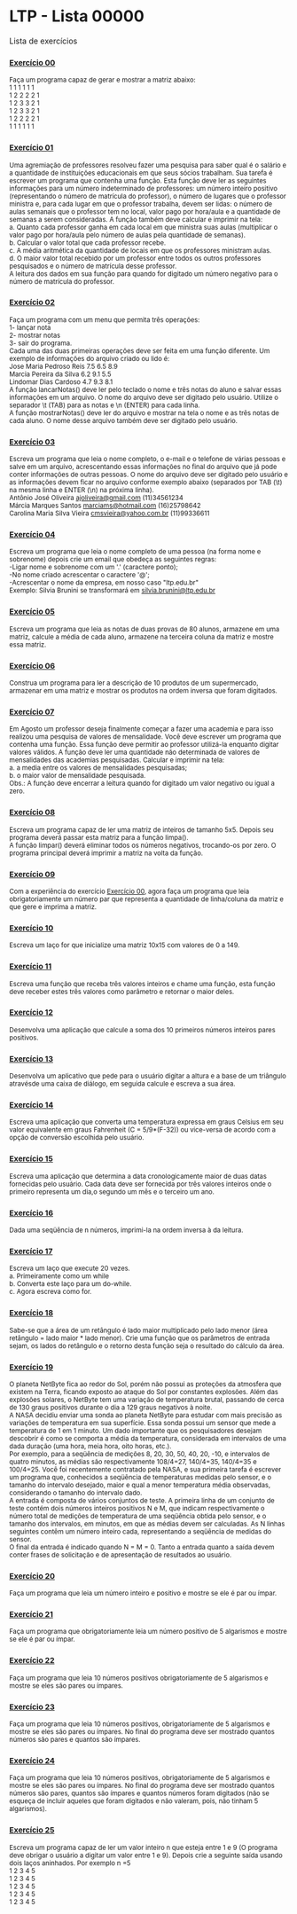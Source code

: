 # LTP - Lista 00000
Lista de exercícios

### <sub>[Exercício 00](https://github.com/albertocerqueira/logica-tecnica-programacao/blob/master/src/br/com/logica/tecnicas/programacao/exercicios00000/Exercicicio00.java "Exercício 00")<sub>
<sub>Faça um programa capaz de gerar e mostrar a matriz abaixo:  
	 1 1 1 1 1 1   
	 1 2 2 2 2 1   
	 1 2 3 3 2 1   
	 1 2 3 3 2 1   
	 1 2 2 2 2 1   
	 1 1 1 1 1 1</sub>

### <sub>[Exercício 01](https://github.com/albertocerqueira/logica-tecnica-programacao/blob/master/src/br/com/logica/tecnicas/programacao/exercicios00000/Exercicicio01.java "Exercício 01")<sub>  
<sub>Uma agremiação de professores resolveu fazer uma pesquisa para saber qual é o salário e a quantidade de instituições educacionais em que seus sócios trabalham. Sua tarefa é escrever um programa que contenha uma função. Esta função deve ler as seguintes informações para um número indeterminado de professores: um número inteiro positivo (representando o número de matrícula do professor), o número de lugares que o professor ministra e, para cada lugar em que o professor trabalha, devem ser lidas: o número de aulas semanais que o professor tem no local, valor pago por hora/aula e a quantidade de semanas a serem consideradas. A função também deve calcular e imprimir na tela:  
a.	Quanto cada professor ganha em cada local em que ministra suas aulas (multiplicar o valor pago por hora/aula pelo número de aulas pela quantidade de semanas).  
b.	Calcular o valor total que cada professor recebe.  
c.	A média aritmética da quantidade de locais em que os professores ministram aulas.  
d.	O maior valor total recebido por um professor entre todos os outros professores pesquisados e o número de matrícula desse professor.  
A leitura dos dados em sua função para quando for digitado um número negativo para o número de matrícula do professor.</sub>  
	 
### <sub>[Exercício 02](https://github.com/albertocerqueira/logica-tecnica-programacao/blob/master/src/br/com/logica/tecnicas/programacao/exercicios00000/Exercicicio02.java "Exercício 02")<sub>  
<sub>Faça um programa com um menu que permita três operações:   
1- lançar nota  
2- mostrar notas  
3- sair do programa.  
Cada uma das duas primeiras operações deve ser feita em uma função diferente. Um exemplo de informações do arquivo criado ou lido é:  
	Jose Maria Pedroso Reis	7.5	6.5	8.9  
	Marcia Pereira da Silva	6.2	9.1	5.5  
	Lindomar Dias Cardoso	4.7	9.3	8.1  
A função lancarNotas() deve ler pelo teclado o nome e três notas do aluno e salvar essas informações em um arquivo. O nome do arquivo deve ser digitado pelo usuário. Utilize o separador \t (TAB) para as notas e \n (ENTER) para cada linha.  
A função mostrarNotas() deve ler do arquivo e mostrar na tela o nome e as três notas de cada aluno. O nome desse arquivo também deve ser digitado pelo usuário.</sub>  
	 
### <sub>[Exercício 03](https://github.com/albertocerqueira/logica-tecnica-programacao/blob/master/src/br/com/logica/tecnicas/programacao/exercicios00000/Exercicicio03.java "Exercício 03")<sub>
<sub>Escreva um programa que leia o nome completo, o e-mail e o telefone de várias pessoas e salve em um arquivo, acrescentando essas informações no final do arquivo que já pode conter informações de outras pessoas. O nome do arquivo deve ser digitado pelo usuário e as informações devem ficar no arquivo conforme exemplo abaixo (separados por TAB (\t) na mesma linha e ENTER (\n) na próxima linha).  
Antônio José Oliveira	ajoliveira@gmail.com		(11)34561234  
Márcia Marques Santos	marciams@hotmail.com		(16)25798642  
Carolina Maria Silva Vieira	cmsvieira@yahoo.com.br	(11)99336611</sub>  
	 
### <sub>[Exercício 04](https://github.com/albertocerqueira/logica-tecnica-programacao/blob/master/src/br/com/logica/tecnicas/programacao/exercicios00000/Exercicicio04.java "Exercício 04")<sub>
<sub>Escreva um programa que leia o nome completo de uma pessoa (na forma nome e sobrenome) depois crie um email que obedeça as seguintes regras:  
-Ligar nome e sobrenome com um '.' (caractere ponto);  
-No nome criado acrescentar o caractere '@';  
-Acrescentar o nome da empresa, em nosso caso "ltp.edu.br"  
Exemplo: Silvia Brunini se transformará em silvia.brunini@ltp.edu.br</sub>  
	 
### <sub>[Exercício 05](https://github.com/albertocerqueira/logica-tecnica-programacao/blob/master/src/br/com/logica/tecnicas/programacao/exercicios00000/Exercicicio05.java "Exercício 05")<sub>
<sub>Escreva um programa que leia as notas de duas provas de 80 alunos, armazene em uma matriz, calcule a média de cada aluno, armazene na terceira coluna da matriz e mostre essa matriz.</sub>  

### <sub>[Exercício 06](https://github.com/albertocerqueira/logica-tecnica-programacao/blob/master/src/br/com/logica/tecnicas/programacao/exercicios00000/Exercicicio06.java "Exercício 06")<sub>
<sub>Construa um programa para ler a descrição de 10 produtos de um supermercado, armazenar em uma matriz e mostrar os produtos na ordem inversa que foram digitados.</sub>  

### <sub>[Exercício 07](https://github.com/albertocerqueira/logica-tecnica-programacao/blob/master/src/br/com/logica/tecnicas/programacao/exercicios00000/Exercicicio07.java "Exercício 07")<sub>
<sub>Em Agosto um professor deseja finalmente começar a fazer uma academia e para isso realizou uma pesquisa de valores de mensalidade. Você deve escrever um programa que contenha uma função. Essa função deve permitir ao professor utilizá-la enquanto digitar valores válidos. A função deve ler uma quantidade não determinada de valores de mensalidades das academias pesquisadas. Calcular e imprimir na tela:  
a.	a media entre os valores de mensalidades pesquisadas;  
b.	o maior valor de mensalidade pesquisada.  
Obs.: A função deve encerrar a leitura quando for digitado um valor negativo ou igual a zero.</sub>    

### <sub>[Exercício 08](https://github.com/albertocerqueira/logica-tecnica-programacao/blob/master/src/br/com/logica/tecnicas/programacao/exercicios00000/Exercicicio08.java "Exercício 08")<sub>
<sub>Escreva um programa capaz de ler uma matriz de inteiros de tamanho 5x5. Depois seu programa deverá passar esta matriz para a função limpa().   
A função limpar() deverá eliminar todos os números negativos, trocando-os por zero. O programa principal deverá imprimir a matriz na volta da função.</sub>  

### <sub>[Exercício 09](https://github.com/albertocerqueira/logica-tecnica-programacao/blob/master/src/br/com/logica/tecnicas/programacao/exercicios00000/Exercicicio09.java "Exercício 09")<sub>
<sub>Com a experiência do exercício [Exercício 00](https://github.com/albertocerqueira/logica-tecnica-programacao/blob/master/src/br/com/logica/tecnicas/programacao/exercicios00000/Exercicicio00.java "Exercício 00"), agora faça um programa que leia obrigatoriamente um número par que representa a quantidade de linha/coluna da matriz e que gere e imprima a matriz.</sub>  

### <sub>[Exercício 10](https://github.com/albertocerqueira/logica-tecnica-programacao/blob/master/src/br/com/logica/tecnicas/programacao/exercicios00000/Exercicicio10.java "Exercício 10")<sub>
<sub>Escreva um laço for que inicialize uma matriz 10x15 com valores de 0 a 149.</sub>  

### <sub>[Exercício 11](https://github.com/albertocerqueira/logica-tecnica-programacao/blob/master/src/br/com/logica/tecnicas/programacao/exercicios00000/Exercicicio11.java "Exercício 11")<sub>
<sub>Escreva uma função que receba três valores inteiros e chame uma função, esta função deve receber estes três valores como parâmetro e retornar o maior deles.</sub>  

### <sub>[Exercício 12](https://github.com/albertocerqueira/logica-tecnica-programacao/blob/master/src/br/com/logica/tecnicas/programacao/exercicios00000/Exercicicio12.java "Exercício 12")<sub>
<sub>Desenvolva uma aplicação que calcule a soma dos 10 primeiros números inteiros pares positivos.</sub>  

### <sub>[Exercício 13](https://github.com/albertocerqueira/logica-tecnica-programacao/blob/master/src/br/com/logica/tecnicas/programacao/exercicios00000/Exercicicio13.java "Exercício 13")<sub>
<sub>Desenvolva um aplicativo que pede para o usuário digitar a altura e a base de um triângulo atravésde uma caixa de diálogo, em seguida calcule e escreva a sua área.</sub>  

### <sub>[Exercício 14](https://github.com/albertocerqueira/logica-tecnica-programacao/blob/master/src/br/com/logica/tecnicas/programacao/exercicios00000/Exercicicio14.java "Exercício 14")<sub>
<sub>Escreva uma aplicação que converta uma temperatura expressa em graus Celsius em seu valor equivalente em graus Fahrenheit (C = 5/9*(F-32)) ou vice-versa de acordo com a opção de conversão escolhida pelo usuário.</sub>  

### <sub>[Exercício 15](https://github.com/albertocerqueira/logica-tecnica-programacao/blob/master/src/br/com/logica/tecnicas/programacao/exercicios00000/Exercicicio15.java "Exercício 15")<sub>
<sub>Escreva uma aplicação que determina a data cronologicamente maior de duas datas fornecidas pelo usuário. Cada data deve ser fornecida por três valores inteiros onde o primeiro representa um dia,o segundo um mês e o terceiro um ano.</sub>  

### <sub>[Exercício 16](https://github.com/albertocerqueira/logica-tecnica-programacao/blob/master/src/br/com/logica/tecnicas/programacao/exercicios00000/Exercicicio16.java "Exercício 16")<sub>
<sub>Dada uma seqüência de n números, imprimi-la na ordem inversa à da leitura.</sub>  

### <sub>[Exercício 17](https://github.com/albertocerqueira/logica-tecnica-programacao/blob/master/src/br/com/logica/tecnicas/programacao/exercicios00000/Exercicicio17.java "Exercício 17")<sub>
<sub>Escreva um laço que execute 20 vezes.  
a. Primeiramente como um while  
b. Converta este laço para um do-while.  
c. Agora escreva como for.</sub>  

### <sub>[Exercício 18](https://github.com/albertocerqueira/logica-tecnica-programacao/blob/master/src/br/com/logica/tecnicas/programacao/exercicios00000/Exercicicio18.java "Exercício 18")<sub>
<sub>Sabe-se que a área de um retângulo é lado maior multiplicado pelo lado menor (área retângulo = lado maior * lado menor). Crie uma função que os parâmetros de entrada sejam, os lados do retângulo e o retorno desta função seja o resultado do cálculo da área.</sub>  

### <sub>[Exercício 19](https://github.com/albertocerqueira/logica-tecnica-programacao/blob/master/src/br/com/logica/tecnicas/programacao/exercicios00000/Exercicicio19.java "Exercício 19")<sub>
<sub>O planeta NetByte fica ao redor do Sol, porém não possui as proteções da atmosfera que existem na Terra, ficando exposto ao ataque do Sol por constantes explosões. Além das explosões solares, o NetByte tem uma variação de temperatura brutal, passando de cerca de 130 graus positivos durante o dia a 129 graus negativos à noite.  
A NASA decidiu enviar uma sonda ao planeta NetByte para estudar com mais precisão as variações de temperatura em sua superfície. Essa sonda possui um sensor que mede a temperatura de 1 em 1 minuto. Um dado importante que os pesquisadores desejam descobrir é como se comporta a média da temperatura, considerada em intervalos de uma dada duração (uma hora, meia hora, oito horas, etc.).  
Por exemplo, para a seqüência de medições 8, 20, 30, 50, 40, 20, -10, e intervalos de quatro minutos, as médias são respectivamente 108/4=27, 140/4=35, 140/4=35 e 100/4=25.
Você foi recentemente contratado pela NASA, e sua primeira tarefa é escrever um programa que, conhecidos a seqüência de temperaturas medidas pelo sensor, e o tamanho do intervalo desejado, maior e qual a menor temperatura média observadas, considerando o tamanho do intervalo dado.  
A entrada é composta de vários conjuntos de teste. A primeira linha de um conjunto de teste contém dois números inteiros positivos N e M, que indicam respectivamente o número total de medições de temperatura de uma seqüência obtida pelo sensor, e o tamanho dos intervalos, em minutos, em que as médias devem ser calculadas. As N linhas seguintes contêm um número inteiro cada, representando a seqüência de medidas do sensor.  
O final da entrada é indicado quando N = M = 0. Tanto a entrada quanto a saída devem conter frases de solicitação e de apresentação de resultados ao usuário.</sub>  

### <sub>[Exercício 20](https://github.com/albertocerqueira/logica-tecnica-programacao/blob/master/src/br/com/logica/tecnicas/programacao/exercicios00000/Exercicicio20.java "Exercício 20")<sub>
<sub>Faça um programa que leia um número inteiro e positivo e mostre se ele é par ou ímpar.</sub>

### <sub>[Exercício 21](https://github.com/albertocerqueira/logica-tecnica-programacao/blob/master/src/br/com/logica/tecnicas/programacao/exercicios00000/Exercicicio21.java "Exercício 21")<sub>
<sub>Faça um programa que obrigatoriamente leia um número positivo de 5 algarismos e mostre se ele é par ou ímpar.</sub>

### <sub>[Exercício 22](https://github.com/albertocerqueira/logica-tecnica-programacao/blob/master/src/br/com/logica/tecnicas/programacao/exercicios00000/Exercicicio22.java "Exercício 22")<sub>
<sub>Faça um programa que leia 10 números positivos  obrigatoriamente de 5 algarismos e mostre se eles são pares ou ímpares.</sub>

### <sub>[Exercício 23](https://github.com/albertocerqueira/logica-tecnica-programacao/blob/master/src/br/com/logica/tecnicas/programacao/exercicios00000/Exercicicio23.java "Exercício 23")<sub>
<sub>Faça um programa que leia 10 números positivos, obrigatoriamente de 5 algarismos e mostre se eles são pares ou ímpares. No final do programa deve ser mostrado quantos números são pares e quantos são ímpares.</sub>

### <sub>[Exercício 24](https://github.com/albertocerqueira/logica-tecnica-programacao/blob/master/src/br/com/logica/tecnicas/programacao/exercicios00000/Exercicicio24.java "Exercício 24")<sub>
<sub>Faça um programa que leia 10 números positivos, obrigatoriamente de 5 algarismos e mostre se eles são pares ou ímpares. No final do programa deve ser mostrado quantos números são pares, quantos são ímpares e quantos números foram digitados (não se esqueça de incluir aqueles que foram digitados e não valeram, pois, não tinham 5 algarismos).</sub>

### <sub>[Exercício 25](https://github.com/albertocerqueira/logica-tecnica-programacao/blob/master/src/br/com/logica/tecnicas/programacao/exercicios00000/Exercicicio25.java "Exercício 25")<sub>
<sub>Escreva um programa capaz de ler um valor inteiro n que  esteja entre 1 e 9 (O programa deve obrigar o usuário a digitar um valor entre 1 e 9). Depois crie a seguinte saída usando dois laços aninhados.
Por exemplo n =5  
1 2 3 4 5  
1 2 3 4 5  
1 2 3 4 5  
1 2 3 4 5  
1 2 3 4 5</sub>
